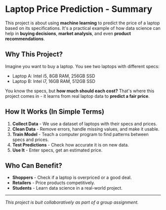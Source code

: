# Laptop Price Prediction - Summary

This project is about using **machine learning** to predict the price of a laptop based on its specifications. It's a practical example of how data science can help in **buying decisions**, **market analysis**, and even **product recommendations**.

## Why This Project?
Imagine you want to buy a laptop.
You see two laptops with different specs:
- Laptop A: Intel i5, 8GB RAM, 256GB SSD
- Laptop B: Intel i7, 16GB RAM, 512GB SSD

You know the specs, but **how much should each cost?**
That's where this project comes in - it learns from real laptop data to **predict a fair price**.

## How It Works (In Simple Terms)
1. **Collect Data** - We use a dataset of laptops with their specs and prices.
2. **Clean Data** - Remove errors, handle missing values, and make it usable.
3. **Train Model** - Teach a computer program to find patterns between specs and prices.
4. **Test Predictions** - Check how accurate it is on new data.
5. **Use It** - Enter specs, get an estimated price.

## Who Can Benefit?
- **Shoppers** - Check if a laptop is overpriced or a good deal.
- **Retailers** - Price products competitively.
- **Students** - Learn data science in a real-world project.

---

*This project is buit collaboratively as part of a group assignment.*